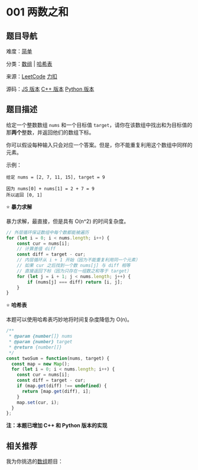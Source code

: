 # 001 两数之和



## 题目导航

难度：[简单](/solution/easy/)

分类：[数组](/art/array.html) | [哈希表](/art/hash.html)

来源：[LeetCode](https://leetcode.com/problems/two-sum/)  [力扣](https://leetcode-cn.com/problems/two-sum/)

源码：[JS 版本](https://github.com/swpuLeo/leetcode/blob/master/src/easy/TwoSum.js)  [C++ 版本](https://github.com/swpuLeo/leetcode/blob/master/src/easy/TwoSum.cpp)  [Python 版本](https://github.com/swpuLeo/leetcode/blob/master/src/easy/TwoSum.py)






## 题目描述

给定一个整数数组 `nums` 和一个目标值 `target`，请你在该数组中找出和为目标值的那**两个**整数，并返回他们的数组下标。

你可以假设每种输入只会对应一个答案。但是，你不能重复利用这个数组中同样的元素。

示例：

```
给定 nums = [2, 7, 11, 15], target = 9

因为 nums[0] + nums[1] = 2 + 7 = 9
所以返回 [0, 1]
```



:star: **暴力求解**

暴力求解，最直接，但是具有 O(n^2) 的时间复杂度。

```js
// 外层循环保证数组中每个数都能被遍历
for (let i = 0; i < nums.length; i++) {
    const cur = nums[i];
    // 计算差值 diff
    const diff = target - cur;
    // 内层循环从 i + 1 开始（因为不能重复利用同一个元素）
    // 如果 cur 之后找到一个数 nums[j] 与 diff 相等
    // 直接返回下标（因为只存在一组数之和等于 target）
    for (let j = i + 1; j < nums.length; j++) {
        if (nums[j] === diff) return [i, j];
    }
}
```



⭐️ **哈希表**

本题可以使用哈希表巧妙地将时间复杂度降低为 O(n)。

```js
/**
 * @param {number[]} nums
 * @param {number} target
 * @return {number[]}
 */
const twoSum = function(nums, target) {
  const map = new Map();
  for (let i = 0; i < nums.length; i++) {
    const cur = nums[i];
    const diff = target - cur;
    if (map.get(diff) !== undefined) {
      return [map.get(diff), i];
    }
    map.set(cur, i);
  }
};
```



**注：本题已增加 C++ 和 Python 版本的实现**



## 相关推荐

我为你挑选的[数组](/art/array.html)题目：